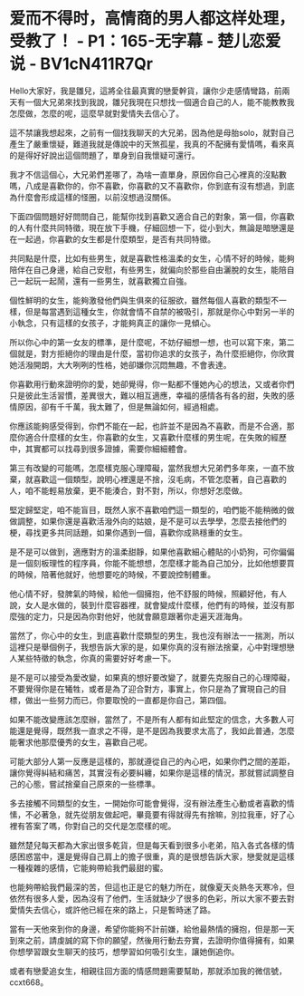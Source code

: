 # 爱而不得时，高情商的男人都这样处理，受教了！ - P1：165-无字幕 - 楚儿恋爱说 - BV1cN411R7Qr

Hello大家好，我是雛兒，這將全往最真實的戀愛幹貨，讓你少走感情彎路，前兩天有一個大兄弟來找到我說，雛兒我現在只想找一個適合自己的人，能不能教教我怎麼做，怎麼的呢，這麼早就對愛情失去信心了。

這不禁讓我想起來，之前有一個找我聊天的大兄弟，因為他是母胎solo，就對自己產生了嚴重懷疑，難道我就是傳說中的天煞孤星，我真的不配擁有愛情嗎，看來真的是得好好說出這個問題了，單身到自我懷疑可還行。

我才不信這個心，大兄弟們差哪了，為啥一直單身，原因你自己心裡真的沒點數嗎，八成是喜歡你的，你不喜歡，你喜歡的又不喜歡你，你到底有沒有想過，到底為什麼會形成這樣的怪圈，以前沒想過沒關係。

下面四個問題好好問問自己，能幫你找到喜歡又適合自己的對象，第一個，你喜歡的人有什麼共同特徵，現在放下手機，仔細回想一下，從小到大，無論是暗戀還是在一起過，你喜歡的女生都是什麼類型，是否有共同特徵。

共同點是什麼，比如有些男生，就是喜歡性格溫柔的女生，心情不好的時候，能夠陪伴在自己身邊，給自己安慰，有些男生，就偏向於那些自由灑脫的女生，能陪自己一起玩一起鬧，還有一些男生，就喜歡獨立自強。

個性鮮明的女生，能夠激發他們與生俱來的征服欲，雖然每個人喜歡的類型不一樣，但是每當遇到這種女生，你就會情不自禁的被吸引，那就是你心中對另一半的小執念，只有這樣的女孩子，才能夠真正的讓你一見傾心。

所以你心中的第一女友的標準，是什麼呢，不妨仔細想一想，也可以寫下來，第二個就是，對方拒絕你的理由是什麼，當初你追求的女孩子，為什麼拒絕你，你欣賞她活潑開朗，大大咧咧的性格，她卻嫌你沉悶無趣，不會表達。

你喜歡用行動來證明你的愛，她卻覺得，你一點都不懂她內心的想法，又或者你們只是彼此生活習慣，差異很大，難以相互適應，幸福的感情各有各的甜，失敗的感情原因，卻有千千萬，我太難了，但是無論如何，經過相處。

你應該能夠感受得到，你們不能在一起，也許並不是因為不喜歡，而是不合適，那麼你適合什麼樣的女生，你喜歡的女生，又喜歡什麼樣的男生呢，在失敗的經歷中，其實都可以找尋到很多證據，需要你細細體會。

第三有改變的可能嗎，怎麼樣克服心理障礙，當然我想大兄弟們多年來，一直不放棄，就喜歡這一個類型，說明心裡還是不捨，沒毛病，不管怎麼著，自己喜歡的人，咱不能輕易放棄，更不能湊合，對不對，所以，你想好怎麼做。

堅定歸堅定，咱不能盲目，既然人家不喜歡咱們這一類型的，咱們能不能稍微的做做調整，如果你還是喜歡活潑外向的姑娘，是不是可以去學學，怎麼去接他們的梗，尋找更多共同話題，如果你遇到一個，喜歡你成熟穩重的女生。

是不是可以做到，適應對方的溫柔甜靜，如果他喜歡細心體貼的小奶狗，可你偏偏是一個刻板理性的程序員，你能不能想想，怎麼樣才能為自己加分，比如他想要買的時候，陪著他就好，他想要吃的時候，不要說控制體重。

他心情不好，發脾氣的時候，給他一個擁抱，他不舒服的時候，照顧好他，有人說，女人是水做的，裝到什麼容器裡，就會變成什麼樣，他們有的時候，並沒有那麼強的定力，只是因為你對他好，他就會願意跟著你走遍天涯海角。

當然了，你心中的女生，到底喜歡什麼類型的男生，我也沒有辦法一一揣測，所以這裡只是舉個例子，我想告訴大家的是，如果你真的沒有辦法捨棄，心中對理想戀人某些特徵的執念，你真的需要好好考慮一下。

是不是可以接受為愛改變，如果真的想好要改變了，就要先克服自己的心理障礙，不要覺得你是在犧牲，或者是為了迎合對方，事實上，你只是為了實現自己的目標，做出一些努力而已，你要取悅的一直都是你自己，第四個。

如果不能改變應該怎麼辦，當然了，不是所有人都有如此堅定的信念，大多數人可能還是覺得，既然我一直求之不得，是不是因為我要求太高了，我如此普通，怎麼能奢求他那麼優秀的女生，喜歡自己呢。

可能大部分人第一反應是這樣的，那就遵從自己的內心吧，如果你們之間的差距，讓你覺得糾結和痛苦，其實沒有必要糾纏，如果你是這樣的情況，那就嘗試調整自己的心態，嘗試捨棄自己原來的一些標準。

多去接觸不同類型的女生，一開始你可能會覺得，沒有辦法產生心動或者喜歡的情愫，不必著急，就先從朋友做起吧，畢竟要有得就得先有捨嘛，別拉我車，好了心裡有答案了嗎，你對自己的交代是怎麼樣的呢。

雖然楚兒每天都為大家出很多乾貨，但是每天看到很多小老弟，陷入各式各樣的情感困惑當中，還是覺得自己肩上的擔子很重，真的是很想告訴大家，戀愛就是這樣一種複雜的感情，它能夠帶給我們最甜的蜜。

也能夠帶給我們最深的苦，但這也正是它的魅力所在，就像夏天炎熱冬天寒冷，但依然有很多人愛，因為沒有了他們，生活就缺少了很多的色彩，所以大家不要去對愛情失去信心，或許他已經在來的路上，只是暫時迷了路。

當有一天他來到你的身邊，希望你能夠不計前嫌，給他最熱情的擁抱，但是那一天到來之前，請虔誠的寫下你的願望，然後用行動去夯實，去證明你值得擁有，如果你想學習跟女生聊天的技巧，想學習如何吸引女生，讓她倒追你。

或者有戀愛追女生，相親往回方面的情感問題需要幫助，那就添加我的微信號，ccxt668。